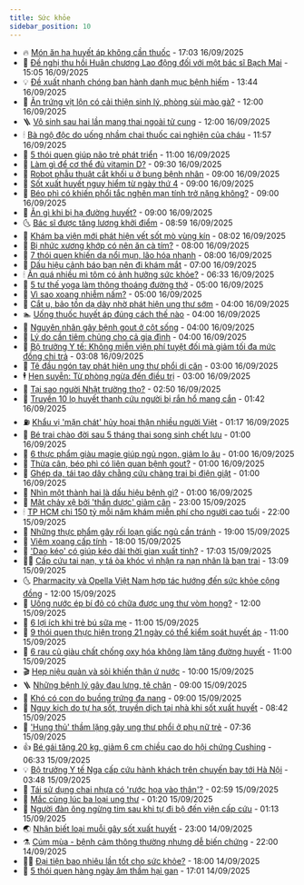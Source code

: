 ```yaml
---
title: Sức khỏe
sidebar_position: 10
---
```


<!-- vnexpress-suc-khoe:START -->
- 🔥 [Món ăn hạ huyết áp không cần thuốc](https://vnexpress.net/mon-an-ha-huyet-ap-khong-can-thuoc-4937424.html) - 17:03 16/09/2025
- 🥰 [Đề nghị thu hồi Huân chương Lao động đối với một bác sĩ Bạch Mai](https://vnexpress.net/de-nghi-thu-hoi-huan-chuong-lao-dong-doi-voi-mot-bac-si-bach-mai-4939913.html) - 15:05 16/09/2025
- 💡 [Đề xuất nhanh chóng ban hành danh mục bệnh hiếm](https://vnexpress.net/de-xuat-nhanh-chong-ban-hanh-danh-muc-benh-hiem-4939901.html) - 13:44 16/09/2025
- 🤗 [Ăn trứng vịt lộn có cải thiện sinh lý, phòng sùi mào gà?](https://vnexpress.net/an-trung-vit-lon-co-cai-thien-sinh-ly-phong-sui-mao-ga-4939855.html) - 12:00 16/09/2025
- 🪜 [Vô sinh sau hai lần mang thai ngoài tử cung](https://vnexpress.net/vo-sinh-sau-hai-lan-mang-thai-ngoai-tu-cung-4939811.html) - 12:00 16/09/2025
- 🕯 [Bà ngộ độc do uống nhầm chai thuốc cai nghiện của cháu](https://vnexpress.net/ba-ngo-doc-do-uong-nham-chai-thuoc-cai-nghien-cua-chau-4939756.html) - 11:57 16/09/2025
- 🤭 [5 thói quen giúp não trẻ phát triển](https://vnexpress.net/5-thoi-quen-giup-nao-tre-phat-trien-4939668.html) - 11:00 16/09/2025
- 👀 [Làm gì để cơ thể đủ vitamin D?](https://vnexpress.net/lam-gi-de-co-the-du-vitamin-d-4939570.html) - 09:30 16/09/2025
- 🌋 [Robot phẫu thuật cắt khối u ở bụng bệnh nhân](https://vnexpress.net/robot-phau-thuat-cat-khoi-u-o-bung-benh-nhan-4939819.html) - 09:00 16/09/2025
- 🫶 [Sốt xuất huyết nguy hiểm từ ngày thứ 4](https://vnexpress.net/sot-xuat-huyet-nguy-hiem-tu-ngay-thu-4-4939818.html) - 09:00 16/09/2025
- 🦆 [Béo phì có khiến phổi tắc nghẽn mạn tính trở nặng không?](https://vnexpress.net/beo-phi-co-khien-phoi-tac-nghen-man-tinh-tro-nang-khong-4939720.html) - 09:00 16/09/2025
- 🚀 [Ăn gì khi bị hạ đường huyết?](https://vnexpress.net/an-gi-khi-bi-ha-duong-huyet-4939591.html) - 09:00 16/09/2025
- 🌜 [Bác sĩ được tăng lương khởi điểm](https://vnexpress.net/bac-si-duoc-tang-luong-khoi-diem-4939566.html) - 08:59 16/09/2025
- 🧰 [Khám ba viện mới phát hiện vết sốt mò vùng kín](https://vnexpress.net/kham-ba-vien-moi-phat-hien-vet-sot-mo-vung-kin-4939601.html) - 08:02 16/09/2025
- 💫 [Bị nhức xương khớp có nên ăn cà tím?](https://vnexpress.net/bi-nhuc-xuong-khop-co-nen-an-ca-tim-4939712.html) - 08:00 16/09/2025
- 🌝 [7 thói quen khiến da nổi mụn, lão hóa nhanh](https://vnexpress.net/7-thoi-quen-khien-da-noi-mun-lao-hoa-nhanh-4939592.html) - 08:00 16/09/2025
- 🗽 [Dấu hiệu cảnh báo bạn nên đi khám mắt](https://vnexpress.net/dau-hieu-canh-bao-ban-nen-di-kham-mat-4939586.html) - 07:00 16/09/2025
- 🕯 [Ăn quá nhiều mì tôm có ảnh hưởng sức khỏe?](https://vnexpress.net/an-qua-nhieu-mi-tom-co-anh-huong-suc-khoe-4939537.html) - 06:33 16/09/2025
- 🦅 [5 tư thế yoga làm thông thoáng đường thở](https://vnexpress.net/5-tu-the-yoga-lam-thong-thoang-duong-tho-4939636.html) - 05:00 16/09/2025
- 🦆 [Vì sao xoang nhiễm nấm?](https://vnexpress.net/vi-sao-xoang-nhiem-nam-4939605.html) - 05:00 16/09/2025
- 🎊 [Cắt u, bảo tồn dạ dày nhờ phát hiện ung thư sớm](https://vnexpress.net/cat-u-bao-ton-da-day-nho-phat-hien-ung-thu-som-4939530.html) - 04:00 16/09/2025
- 🏊 [Uống thuốc huyết áp đúng cách thế nào](https://vnexpress.net/uong-thuoc-huyet-ap-dung-cach-the-nao-4939475.html) - 04:00 16/09/2025
- 📝 [Nguyên nhân gây bệnh gout ở cột sống](https://vnexpress.net/nguyen-nhan-gay-benh-gout-o-cot-song-4939289.html) - 04:00 16/09/2025
- 💯 [Lý do cần tiêm chủng cho cả gia đình](https://vnexpress.net/ly-do-can-tiem-chung-cho-ca-gia-dinh-4894070.html) - 04:00 16/09/2025
- 🌊 [Bộ trưởng Y tế: Không miễn viện phí tuyệt đối mà giảm tối đa mức đồng chi trả](https://vnexpress.net/bo-truong-y-te-khong-mien-vien-phi-tuyet-doi-ma-giam-toi-da-muc-dong-chi-tra-4939529.html) - 03:08 16/09/2025
- 🚀 [Tê đầu ngón tay phát hiện ung thư phổi di căn](https://vnexpress.net/te-dau-ngon-tay-phat-hien-ung-thu-phoi-di-can-4939527.html) - 03:00 16/09/2025
- 🕴 [Hen suyễn: Từ phòng ngừa đến điều trị](https://vnexpress.net/hen-suyen-tu-phong-ngua-den-dieu-tri-4894548.html) - 03:00 16/09/2025
- 🗽 [Tại sao người Nhật trường thọ?](https://vnexpress.net/tai-sao-nguoi-nhat-truong-tho-4939532.html) - 02:50 16/09/2025
- 🎡 [Truyền 10 lọ huyết thanh cứu người bị rắn hổ mang cắn](https://vnexpress.net/truyen-10-lo-huyet-thanh-cuu-nguoi-bi-ran-ho-mang-can-4939514.html) - 01:42 16/09/2025
- ⛽️ [Khẩu vị &#39;mặn chát&#39; hủy hoại thận nhiều người Việt](https://vnexpress.net/khau-vi-man-chat-huy-hoai-than-nhieu-nguoi-viet-4938088.html) - 01:17 16/09/2025
- 🦆 [Bé trai chào đời sau 5 tháng thai song sinh chết lưu](https://vnexpress.net/be-trai-chao-doi-sau-5-thang-thai-song-sinh-chet-luu-4939478.html) - 01:00 16/09/2025
- 🤩 [6 thực phẩm giàu magie giúp ngủ ngon, giảm lo âu](https://vnexpress.net/6-thuc-pham-giau-magie-giup-ngu-ngon-giam-lo-au-4939476.html) - 01:00 16/09/2025
- 🦒 [Thừa cân, béo phì có liên quan bệnh gout?](https://vnexpress.net/thua-can-beo-phi-co-lien-quan-benh-gout-4939473.html) - 01:00 16/09/2025
- 💫 [Ghép da, tái tạo dây chằng cứu chàng trai bị điện giật](https://vnexpress.net/ghep-da-tai-tao-day-chang-cuu-chang-trai-bi-dien-giat-4939445.html) - 01:00 16/09/2025
- 🐘 [Nhìn một thành hai là dấu hiệu bệnh gì?](https://vnexpress.net/nhin-mot-thanh-hai-la-dau-hieu-benh-gi-4939389.html) - 01:00 16/09/2025
- 🚀 [Mặt chảy xệ bởi &#39;thần dược&#39; giảm cân](https://vnexpress.net/mat-chay-xe-boi-than-duoc-giam-can-4939214.html) - 23:00 15/09/2025
- 🕯 [TP HCM chi 150 tỷ mỗi năm khám miễn phí cho người cao tuổi](https://vnexpress.net/tp-hcm-chi-150-ty-moi-nam-kham-mien-phi-cho-nguoi-cao-tuoi-4938924.html) - 22:00 15/09/2025
- 🦏 [Những thực phẩm gây rối loạn giấc ngủ cần tránh](https://vnexpress.net/nhung-thuc-pham-gay-roi-loan-giac-ngu-can-tranh-4938851.html) - 19:00 15/09/2025
- 🦄 [Viêm xoang cấp tính](https://vnexpress.net/suc-khoe/cam-nang/viem-xoang-cap-tinh-368) - 18:00 15/09/2025
- 🦒 [&#39;Dao kéo&#39; có giúp kéo dài thời gian xuất tinh?](https://vnexpress.net/dao-keo-co-giup-keo-dai-thoi-gian-xuat-tinh-4938910.html) - 17:03 15/09/2025
- 👨‍🏫 [Cấp cứu tai nạn, y tá òa khóc vì nhận ra nạn nhân là bạn trai](https://vnexpress.net/cap-cuu-tai-nan-y-ta-oa-khoc-vi-nhan-ra-nan-nhan-la-ban-trai-4939373.html) - 13:09 15/09/2025
- 🌜 [Pharmacity và Opella Việt Nam hợp tác hướng đến sức khỏe cộng đồng](https://vnexpress.net/pharmacity-va-opella-viet-nam-hop-tac-huong-den-suc-khoe-cong-dong-4939402.html) - 12:00 15/09/2025
- 🚀 [Uống nước ép bí đỏ có chữa được ung thư vòm họng?](https://vnexpress.net/uong-nuoc-ep-bi-do-co-chua-duoc-ung-thu-vom-hong-4939360.html) - 12:00 15/09/2025
- 💃 [6 lợi ích khi trẻ bú sữa mẹ](https://vnexpress.net/6-loi-ich-khi-tre-bu-sua-me-4939308.html) - 11:00 15/09/2025
- 💯 [9 thói quen thực hiện trong 21 ngày có thể kiểm soát huyết áp](https://vnexpress.net/9-thoi-quen-thuc-hien-trong-21-ngay-co-the-kiem-soat-huyet-ap-4939238.html) - 11:00 15/09/2025
- 🤔 [6 rau củ giàu chất chống oxy hóa không làm tăng đường huyết](https://vnexpress.net/6-rau-cu-giau-chat-chong-oxy-hoa-khong-lam-tang-duong-huyet-4939128.html) - 11:00 15/09/2025
- 🎬 [Hẹp niệu quản và sỏi khiến thận ứ nước](https://vnexpress.net/hep-nieu-quan-va-soi-khien-than-u-nuoc-4939311.html) - 10:00 15/09/2025
- 🪜 [Những bệnh lý gây đau lưng, tê chân](https://vnexpress.net/nhung-benh-ly-gay-dau-lung-te-chan-4939325.html) - 09:00 15/09/2025
- 🦣 [Khó có con do buồng trứng đa nang](https://vnexpress.net/kho-co-con-do-buong-trung-da-nang-4939297.html) - 09:00 15/09/2025
- 🧐 [Nguy kịch do tự hạ sốt, truyền dịch tại nhà khi sốt xuất huyết](https://vnexpress.net/nguy-kich-do-tu-ha-sot-truyen-dich-tai-nha-khi-sot-xuat-huyet-4939123.html) - 08:42 15/09/2025
- 🤡 [&#39;Hung thủ&#39; thầm lặng gây ung thư phổi ở phụ nữ trẻ](https://vnexpress.net/hung-thu-tham-lang-gay-ung-thu-phoi-o-phu-nu-tre-4939050.html) - 07:36 15/09/2025
- 👍 [Bé gái tăng 20 kg, giảm 6 cm chiều cao do hội chứng Cushing](https://vnexpress.net/be-gai-tang-20-kg-giam-6-cm-chieu-cao-do-hoi-chung-cushing-4939069.html) - 06:33 15/09/2025
- 💡 [Bộ trưởng Y tế Nga cấp cứu hành khách trên chuyến bay tới Hà Nội](https://vnexpress.net/bo-truong-y-te-nga-cap-cuu-hanh-khach-tren-chuyen-bay-toi-ha-noi-4939133.html) - 03:48 15/09/2025
- 💯 [Tái sử dụng chai nhựa có &#39;rước họa vào thân&#39;?](https://vnexpress.net/tai-su-dung-chai-nhua-co-ruoc-hoa-vao-than-4939028.html) - 02:59 15/09/2025
- 🧠 [Mắc cùng lúc ba loại ung thư](https://vnexpress.net/mac-cung-luc-ba-loai-ung-thu-4939006.html) - 01:20 15/09/2025
- 🎡 [Người đàn ông ngừng tim sau khi tự đi bộ đến viện cấp cứu](https://vnexpress.net/nguoi-dan-ong-ngung-tim-sau-khi-tu-di-bo-den-vien-cap-cuu-4939012.html) - 01:13 15/09/2025
- 🌏 [Nhận biết loại muỗi gây sốt xuất huyết](https://vnexpress.net/nhan-biet-loai-muoi-gay-sot-xuat-huyet-4938571.html) - 23:00 14/09/2025
- ⚗️ [Cúm mùa - bệnh cảm thông thường nhưng dễ biến chứng](https://vnexpress.net/cum-mua-benh-cam-thong-thuong-nhung-de-bien-chung-4938860.html) - 22:00 14/09/2025
- 👨‍🏫 [Đại tiện bao nhiêu lần tốt cho sức khỏe?](https://vnexpress.net/dai-tien-bao-nhieu-lan-tot-cho-suc-khoe-4937921.html) - 18:00 14/09/2025
- 🤖 [5 thói quen hàng ngày âm thầm hại gan](https://vnexpress.net/5-thoi-quen-hang-ngay-am-tham-hai-gan-4938569.html) - 17:01 14/09/2025<!-- vnexpress-suc-khoe:END -->
